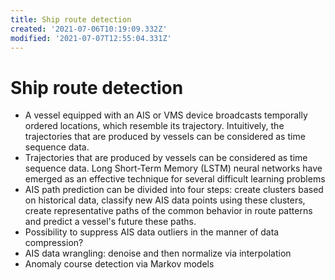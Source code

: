 ```yaml
---
title: Ship route detection
created: '2021-07-06T10:19:09.332Z'
modified: '2021-07-07T12:55:04.331Z'
---
```


# Ship route detection

- A vessel equipped with an AIS or VMS device broadcasts temporally ordered locations,  which  resemble  its  trajectory.  Intuitively,  the trajectories that are produced by vessels can be considered as time  sequence  data.
- Trajectories that are produced by vessels can be considered as time  sequence  data.  Long Short-Term Memory (LSTM) neural networks have emerged as an effective technique for several difficult learning problems 
- AIS path prediction can be divided into four steps: create clusters based on historical data, classify new AIS data points using these clusters, create representative paths of the common behavior in route patterns and predict a vessel's future these paths.
- Possibility to suppress AIS data outliers in the manner of data compression?
- AIS data wrangling: denoise and then normalize via interpolation
- Anomaly course detection via Markov models
